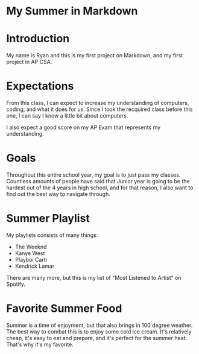 # My Summer in Markdown
# Introduction
My name is Ryan and this is my first project on Markdown, and my first project in AP CSA.
# Expectations
From this class, I can expect to increase my understanding of computers, coding, and what it does for us. Since I took the recquired class before this one, I can say I know a little bit about computers.

I also expect a good score on my AP Exam that represents my understanding. 
# Goals
Throughout this entire school year, my goal is to just pass my classes. Countless amounts of people have said that Junior year is going to be the hardest out of the 4 years in high school, and for that reason, I also want to find out the best way to navigate through. 
# Summer Playlist
My playlists consists of many things: 
- The Weeknd
- Kanye West
- Playboi Carti
- Kendrick Lamar

There are many more, but this is my list of "Most Listened to Artist" on Spotify. 
# Favorite Summer Food
Summer is a time of enjoyment, but that also brings in 100 degree weather. The best way to combat this is to enjoy some cold ice cream. It's relatively cheap, it's easy to eat and prepare, and it's perfect for the summer heat. That's why it's my favorite.
